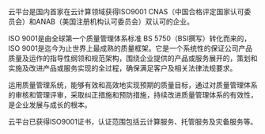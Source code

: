 云平台是国内首家在云计算领域获得ISO9001 CNAS（中国合格评定国家认可委员会）和ANAB（美国注册机构认可委员会）双认可的企业。

ISO 9001是由全球第一个质量管理体系标准 BS 5750（BSI撰写）转化而来的，ISO 9001是迄今为止世界上最成熟的质量框架。它是一个系统性的保证公司产品质量及运作的指导性纲领和规范架构，围绕企业提供的产品或服务展开的，策划和实施及改进产品或服务实现的全过程，确保满足客户及相关法律法规要求。

运用质量管理系统，能够有效和高效地实现预期的质量目标，通过对质量管理体系的审核和管理评审，采取纠正措施和预防措施，持续改进质量管理体系的有效性，是企业发展与成长的根本。

云平台已获得ISO9001证书，认证范围包括云计算服务、托管服务及灾备服务等。
